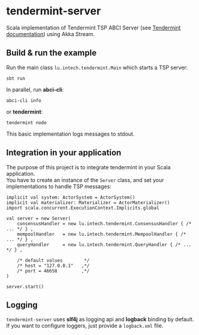 # tendermint-server

Scala implementation of Tendermint TSP ABCI Server (see [Tendermint documentation](https://tendermint.com/docs/guides/app-development#tsp)) using Akka Stream.


## Build & run the example

Run the main class `lu.intech.tendermint.Main` which starts a TSP server:

```
sbt run
```

In parallel, run **abci-cli**:

```
abci-cli info
```

or **tendermint**:

```
tendermint node
```

This basic implementation logs messages to stdout.


## Integration in your application

The purpose of this project is to integrate tendermint in your Scala application.  
You have to create an instance of the `Server` class, and set your implementations to handle TSP messages: 


```
implicit val system: ActorSystem = ActorSystem()
implicit val materializer: Materializer = ActorMaterializer()
import scala.concurrent.ExecutionContext.Implicits.global

val server = new Server(
	consensusHandler = new lu.intech.tendermint.ConsensusHandler { /* ... */ } ,
	mempoolHandler   = new lu.intech.tendermint.MempoolHandler { /* ... */ } ,
	queryHandler     = new lu.intech.tendermint.QueryHandler { /* ... */ } ,

	/* default values		 */
	/* host = "127.0.0.1"	,*/
	/* port = 46658			,*/
)

server.start()
```

## Logging

`tendermint-server` uses **slf4j** as logging api and **logback** binding by default.  
If you want to configure loggers, just provide a `logback.xml` file.
